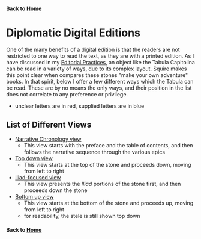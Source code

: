 #### Back to [Home](https://brclar15.github.io/tabulaCapitolina/)

# Diplomatic Digital Editions

One of the many benefits of a digital edition is that the readers are not restricted to one way to read the text, as they are with a printed edition. As I have discussed in my [Editorial Practices](editPractices.md), an object like the Tabula Capitolina can be read in a variety of ways, due to its complex layout. Squire makes this point clear when compares these stones "make your own adventure" books. In that spirit, below I offer a few different ways which the Tabula can be read. These are by no means the only ways, and their position in the list does not correlate to any preference or privilege. 
  - unclear letters are in red, supplied letters are in blue

## List of Different Views


- [Narrative Chronology view](http://htmlpreview.github.io/?https://github.com/brclar15/tabulaCapitolina/blob/master/editions/tabCaptFinal.html)
  - This view starts with the preface and the table of contents, and then follows the narrative sequence through the various epics
- [Top down view](http://htmlpreview.github.io/?https://github.com/brclar15/tabulaCapitolina/blob/master/editions/topDown.html)
  - This view starts at the top of the stone and proceeds down, moving from left to right
- [Iliad-focused view](http://htmlpreview.github.io/?https://github.com/brclar15/tabulaCapitolina/blob/master/editions/iliadFocused.html)
  - This view presents the *Iliad* portions of the stone first, and then proceeds down the stone
- [Bottom up view](http://htmlpreview.github.io/?https://github.com/brclar15/tabulaCapitolina/blob/master/editions/bottomUp.html)
  - This view starts at the bottom of the stone and proceeds up, moving from left to right
  - for readability, the stele is still shown top down








#### Back to [Home](https://brclar15.github.io/tabulaCapitolina/)

